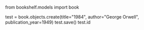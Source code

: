 from bookshelf.models import book

test = book.objects.create(title="1984", author="George Orwell", publication_year=1949)
test.save()
test.id

[comment]: <> (1)
